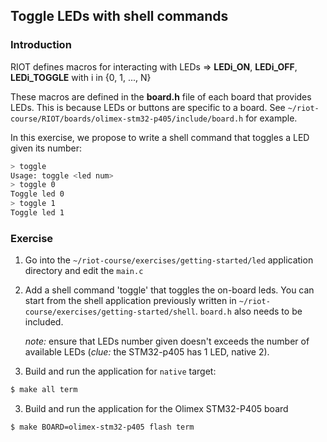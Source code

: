 ## Toggle LEDs with shell commands


### Introduction

RIOT defines macros for interacting with LEDs &#x21d2; **LEDi_ON**,
**LEDi_OFF**, **LEDi_TOGGLE** with i in {0, 1, ..., N}

These macros are defined in the **board.h** file of each board that provides
LEDs. This is because LEDs or buttons are specific to a board.
See `~/riot-course/RIOT/boards/olimex-stm32-p405/include/board.h` for example.

In this exercise, we propose to write a shell command that toggles a LED given
its number:
```sh
> toggle
Usage: toggle <led num>
> toggle 0
Toggle led 0
> toggle 1
Toggle led 1
```

### Exercise

1. Go into the `~/riot-course/exercises/getting-started/led` application
  directory and edit the `main.c`

2. Add a shell command 'toggle' that toggles the on-board leds.
   You can start from the shell application previously written in
   `~/riot-course/exercises/getting-started/shell`.
   `board.h` also needs to be included.

   _note:_ ensure that LEDs number given doesn't exceeds the number of
   available LEDs (*clue:* the STM32-p405 has 1 LED, native 2).

3. Build and run the application for `native` target:
```sh
$ make all term
```

3. Build and run the application for the Olimex STM32-P405 board
```sh
$ make BOARD=olimex-stm32-p405 flash term
```
